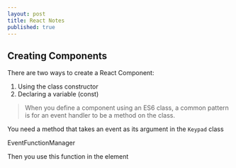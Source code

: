 ```yaml
---
layout: post
title: React Notes
published: true
---
```


## Creating Components

There are two ways to create a React Component:
1. Using the class constructor
2. Declaring a variable (const)

> When you define a component using an ES6 class, a common pattern is for an event handler to be a method on the class.

You need a method that takes an event as its argument in the `Keypad` class

EventFunctionManager

Then you use this function in the element

